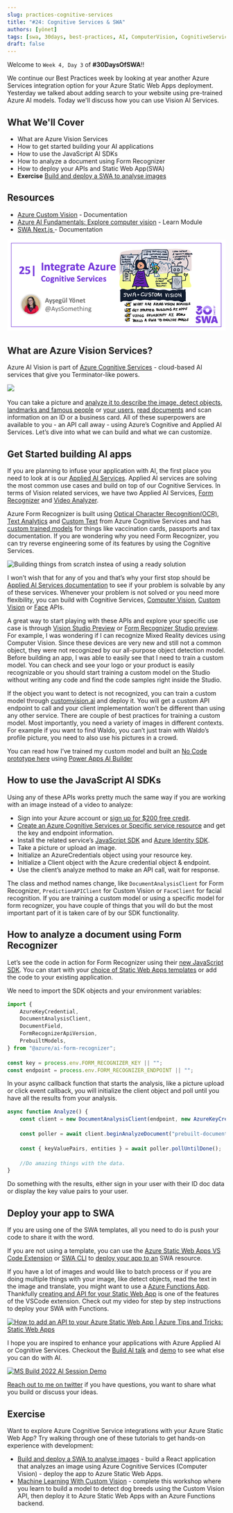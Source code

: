 ```yaml
---
slug: practices-cognitive-services
title: "#24: Cognitive Services & SWA"
authors: [yönet]
tags: [swa, 30days, best-practices, AI, ComputerVision, CognitiveServices]
draft: false
---
```


<head>
  <meta name="twitter:url" content="https://www.azurestaticwebapps.dev/blog/practices-cognitive-services" />
  <meta name="twitter:title" content="#24: Custom Vision & SWA" />
  <meta name="twitter:description" content="Join @AysSomething as we kick off 'Best Practices' week on #30DaysOfSWA with a discussion on adding AI capabilities to @AzureStatic Apps using Cognitive Services!" />
  <meta name="twitter:image" content="https://www.azurestaticwebapps.dev/assets/images/24-banner.png" />
  <meta name="twitter:card" content="summary_large_image" />
  <meta name="twitter:creator" content="@nitya" />
  <meta name="twitter:site" content="@AzureStaticApps" /> 
  <link rel="canonical" href="https://www.azurestaticwebapps.dev/blog/practices-cognitive-services" />
</head>

Welcome to `Week 4, Day 3` of **#30DaysOfSWA**!!

We continue our Best Practices week by looking at year another Azure Services integration option for your Azure Static Web Apps deployment. Yesterday we talked about adding search to your website using pre-trained Azure AI models. Today we'll discuss how you can use Vision AI Services.

## What We'll Cover

-   What are Azure Vision Services
-   How to get started building your AI applications
-   How to use the JavaScript AI SDKs
-   How to analyze a document using Form Recognizer
-   How to deploy your APIs and Static Web App(SWA)
-   **Exercise** [Build and deploy a SWA to analyse images](https://docs.microsoft.com/samples/azure-samples/js-e2e-client-cognitive-services/build-and-deploy-a-static-web-app-to-azure/?WT.mc_id=javascript-68057-ayyonet)

## Resources

* [Azure Custom Vision](https://aka.ms/AzureCustomVision) - Documentation
* [Azure AI Fundamentals: Explore computer vision](https://docs.microsoft.com/en-us/learn/paths/explore-computer-vision-microsoft-azure/?WT.mc_id=javascript-68057-ayyonet) - Learn Module
* [SWA Next.js ](https://docs.microsoft.com/azure/static-web-apps/deploy-nextjs?WT.mc_id=javascript-68057-ayyonet) - Documentation


![](../static/img/series/24-banner.png)



## What are Azure Vision Services?

Azure AI Vision is part of [Azure Cognitive Services](https://docs.microsoft.com/azure/cognitive-services/what-are-cognitive-services?WT.mc_id=javascript-57623-ayyonet) - cloud-based AI services that give you Terminator-like powers.

![](https://media.giphy.com/media/NHUaA15Nk910hFczxu/giphy.gif)

You can take a picture and [analyze it to describe the image, detect objects, landmarks and famous people](https://docs.microsoft.com/azure/cognitive-services/computer-vision/quickstarts-sdk/image-analysis-client-library?tabs=visual-studio&pivots=programming-language-javascript&WT.mc_id=javascript-57623-ayyonet) or [your users](https://docs.microsoft.com/azure/cognitive-services/face/build-enrollment-app?tabs=android&WT.mc_id=javascript-57623-ayyonet), [read documents](https://docs.microsoft.com/azure/cognitive-services/computer-vision/quickstarts-sdk/client-library?tabs=visual-studio&pivots=programming-language-javascript&WT.mc_id=javascript-57623-ayyonet) and scan information on an ID or a business card. All of these superpowers are available to you - an API call away - using Azure’s Cognitive and Applied AI Services. Let’s dive into what we can build and what we can customize.

## Get Started building AI apps

If you are planning to infuse your application with AI, the first place you need to look at is our [Applied AI Services](https://docs.microsoft.com/azure/applied-ai-services/?WT.mc_id=javascript-57623-ayyonet). Applied AI services are solving the most common use cases and build on top of our Cognitive Services. In terms of Vision related services, we have two Applied AI Services, [Form Recognizer](https://docs.microsoft.com/azure/applied-ai-services/form-recognizer/?WT.mc_id=javascript-57623-ayyonet) and [Video Analyzer](https://docs.microsoft.com/azure/azure-video-analyzer/?WT.mc_id=javascript-57623-ayyonet).

Azure Form Recognizer is built using [Optical Character Recognition(OCR)](https://docs.microsoft.com/azure/cognitive-services/computer-vision/overview-ocr?WT.mc_id=javascript-57623-ayyonet), [Text Analytics](https://docs.microsoft.com/azure/cognitive-services/language-service/overview?WT.mc_id=javascript-57623-ayyonet) and [Custom Text](https://docs.microsoft.com/azure/cognitive-services/language-service/custom-text-classification/overview?WT.mc_id=javascript-57623-ayyonet) from Azure Cognitive Services and has [custom trained models](https://docs.microsoft.com/azure/applied-ai-services/form-recognizer/concept-custom?WT.mc_id=javascript-57623-ayyonet) for things like vaccination cards, passports and tax documentation. If you are wondering why you need Form Recognizer, you can try reverse engineering some of its features by using the Cognitive Services.

![Building things from scratch instea of using a ready solution](https://media.giphy.com/media/tH2Ur5u1wpfPDNHhgm/giphy.gif)

I won’t wish that for any of you and that’s why your first stop should be [Applied AI Services documentation](https://docs.microsoft.com/azure/applied-ai-services/?WT.mc_id=javascript-57623-ayyonet) to see if your problem is solvable by any of these services. Whenever your problem is not solved or you need more flexibility, you can build with Cognitive Services, [Computer Vision](https://docs.microsoft.com/azure/cognitive-services/computer-vision/overview-image-analysis?WT.mc_id=javascript-57623-ayyonet), [Custom Vision](https://docs.microsoft.com/azure/cognitive-services/custom-vision-service/?WT.mc_id=javascript-57623-ayyonet) or [Face](https://docs.microsoft.com/azure/cognitive-services/face/overview?WT.mc_id=javascript-57623-ayyonet) APIs.

A great way to start playing with these APIs and explore your specific use case is through [Vision Studio Preview](https://preview.vision.azure.com/) or [Form Recognizer Studio preview](https://formrecognizer.appliedai.azure.com/studio). For example, I was wondering if I can recognize Mixed Reality devices using Computer Vision. Since these devices are very new and still not a common object, they were not recognized by our all-purpose object detection model. Before building an app, I was able to easily see that I need to train a custom model. You can check and see your logo or your product is easily recognizable or you should start training a custom model on the Studio without writing any code and find the code samples right inside the Studio.

If the object you want to detect is not recognized, you can train a custom model through [customvision.ai](https://customvision.ai) and deploy it. You will get a custom API endpoint to call and your client implementation won’t be different than using any other service. There are couple of best practices for training a custom model. Most importantly, you need a variety of images in different contexts. For example if you want to find Waldo, you can’t just train with Waldo’s profile picture, you need to also use his pictures in a crowd.

You can read how I’ve trained my custom model and built an [No Code prototype here](https://medium.com/microsoftazure/no-code-ai-app-with-azure-cognitive-services-custom-vision-and-power-apps-ca47c019dcd0) using [Power Apps AI Builder](https://docs.microsoft.com/ai-builder/overview?WT.mc_id=javascript-57623-ayyonet)

## How to use the JavaScript AI SDKs

Using any of these APIs works pretty much the same way if you are working with an image instead of a video to analyze:

-   Sign into your Azure account or [sign up for $200 free credit](https://azure.microsoft.com/free/?WT.mc_id=javascript-57623-ayyonet).
-   [Create an Azure Cognitive Services or Specific service resource](https://docs.microsoft.com/en-us/azure/cognitive-services/cognitive-services-apis-create-account?WT.mc_id=javascript-57623-ayyonet) and get the key and endpoint information.
-   Install the related service’s [JavaScript SDK](https://www.npmjs.com/~azure-sdk) and [Azure Identity SDK](https://www.npmjs.com/package/@azure/identity).
-   Take a picture or upload an image.
-   Initialize an AzureCredentials object using your resource key.
-   Initialize a Client object with the Azure credential object & endpoint.
-   Use the client’s analyze method to make an API call, wait for response.

The class and method names change, like `DocumentAnalysisClient` for Form Recognizer, `PredictionAPIClient` for Custom Vision or `FaceClient` for facial recognition. If you are training a custom model or using a specific model for form recognizer, you have couple of things that you will do but the most important part of it is taken care of by our SDK functionality.

## How to analyze a document using Form Recognizer

Let’s see the code in action for Form Recognizer using their [new JavaScript SDK](https://www.npmjs.com/package/@azure/ai-form-recognizer/v/4.0.0-beta.3). You can start with your [choice of Static Web Apps templates](https://github.com/staticwebdev) or add the code to your existing application.

We need to import the SDK objects and your environment variables:

```javascript
import {
	AzureKeyCredential,
	DocumentAnalysisClient,
	DocumentField,
	FormRecognizerApiVersion,
	PrebuiltModels,
} from "@azure/ai-form-recognizer";

const key = process.env.FORM_RECOGNIZER_KEY || "";
const endpoint = process.env.FORM_RECOGNIZER_ENDPOINT || "";
```

In your async callback function that starts the analysis, like a picture upload or click event callback, you will initialize the client object and poll until you have all the results from your analysis.

```javascript
async function Analyze() {
	const client = new DocumentAnalysisClient(endpoint, new AzureKeyCredential(key));

	const poller = await client.beginAnalyzeDocument("prebuilt-document", formUrl);

	const { keyValuePairs, entities } = await poller.pollUntilDone();

	//Do amazing things with the data.
}
```

Do something with the results, either sign in your user with their ID doc data or display the key value pairs to your user.

## Deploy your app to SWA

If you are using one of the SWA templates, all you need to do is push your code to share it with the word.

If you are not using a template, you can use the [Azure Static Web Apps VS Code Extension](https://marketplace.visualstudio.com/items?itemName=ms-azuretools.vscode-azurestaticwebapps) or [SWA CLI](https://github.com/Azure/static-web-apps-cli) to [deploy your app to an](https://docs.microsoft.com/azure/static-web-apps/deploy-nextjs?WT.mc_id=javascript-57623-ayyonet) SWA resource.

If you have a lot of images and would like to batch process or if you are doing multiple things with your image, like detect objects, read the text in the image and translate, you might want to use a [Azure Functions App](https://docs.microsoft.com/azure/azure-functions/?WT.mc_id=javascript-57623-ayyonet). Thankfully [creating and API for your Static Web App](https://docs.microsoft.com/azure/static-web-apps/functions-bring-your-own?WT.mc_id=javascript-57623-ayyonet) is one of the features of the VSCode extension.
Check out my video for step by step instructions to deploy your SWA with Functions.

[![How to add an API to your Azure Static Web App | Azure Tips and Tricks: Static Web Apps](https://img.youtube.com/vi/VzML-6DClVU/0.jpg)](https://youtu.be/VzML-6DClVU)

I hope you are inspired to enhance your applications with Azure Applied AI or Cognitive Services. Checkout the [Build AI talk](https://aka.ms/MSBuild2022) and [demo](https://github.com/Azure-Samples/papiro) to see what else you can do with AI.

[![MS Build 2022 AI Session Demo](https://media.giphy.com/media/YSsOvebCkyeglsqsaQ/giphy.gif)](https://youtu.be/L10-LnbXxEo)

[Reach out to me on twitter](https://twitter.com/AysSomething) if you have questions, you want to share what you build or discuss your ideas.


## Exercise

Want to explore Azure Cognitive Service integrations with your Azure Static Web App? Try walking through one of these tutorials to get hands-on experience with development:
 * [Build and deploy a SWA to analyse images](https://docs.microsoft.com/samples/azure-samples/js-e2e-client-cognitive-services/build-and-deploy-a-static-web-app-to-azure/?WT.mc_id=javascript-68057-ayyonet) - build a React application that analyzes an image using Azure Cognitive Services (Computer Vision) - deploy the app to Azure Static Web Apps.
 * [Machine Learning With Custom Vision](http://aka.ms/ws-customvision) - complete this workshop where you learn to build a model to detect dog breeds using the Custom Vision API, then deploy it to Azure Static Web Apps with an Azure Functions backend.